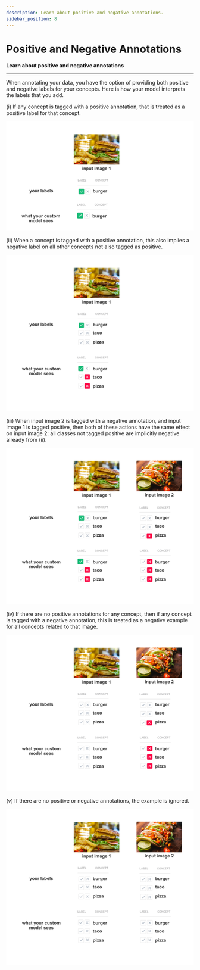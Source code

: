 ```yaml
---
description: Learn about positive and negative annotations.
sidebar_position: 8
---
```


# Positive and Negative Annotations

**Learn about positive and negative annotations**
<hr />

When annotating your data, you have the option of providing both positive and negative labels for your concepts. Here is how your model interprets the labels that you add.

\(i\) If any concept is tagged with a positive annotation, that is treated as a positive label for that concept.

![](/img/annotation_i.jpg)

\(ii\) When a concept is tagged with a positive annotation, this also implies a negative label on all other concepts not also tagged as positive.

![](/img/annotation_ii.jpg)

\(iii\) When input image 2 is tagged with a negative annotation, and input image 1 is tagged positive, then both of these actions have the same effect on input image 2: all classes not tagged positive are implicitly negative already from \(ii\).

![](/img/annotation_iii.jpg)

\(iv\) If there are no positive annotations for any concept, then if any concept is tagged with a negative annotation, this is treated as a negative example for all concepts related to that image.

![](/img/annotation_iv.jpg)

\(v\) If there are no positive or negative annotations, the example is ignored.

![](/img/annotation_v.jpg)

